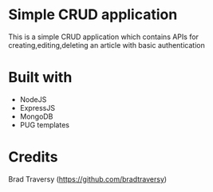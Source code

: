 # Simple CRUD application

This is a simple CRUD application which contains APIs for creating,editing,deleting an article with basic authentication

# Built with

- NodeJS
- ExpressJS
- MongoDB
- PUG templates



# Credits

Brad Traversy (https://github.com/bradtraversy)
